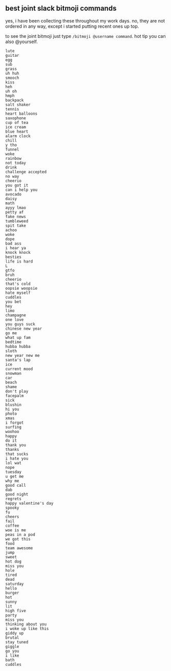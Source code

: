 ## best joint slack bitmoji commands
yes, i have been collecting these throughout my work days. no, they are not ordered in any way, except i started putting recent ones up top.

to see the joint bitmoji just type `/bitmoji @username command`. hot tip you can also @yourself.

```
lute
guitar
egg
sub
grass
uh huh
smooch
kiss
heh
uh oh
hmph
backpack
salt shaker
tennis
heart balloons
saxophone
cup of tea
ice cream
blue heart
alarm clock
chill
y tho
funnel
woke
rainbow
not today
drink
challenge accepted
no way
cheerio
you got it
can i help you
avocado
daisy
math
ayyy lmao
petty af
fake news
tumbleweed
spit take
achoo
woke
dope
bad ass
i hear ya
knock knock
besties
life is hard
L
gtfo
bruh
cheerio
that's cold
oopsie woopsie
hate myself
cuddles
you bet
hey
limo
champagne
one love
you guys suck
chinese new year
go me
what up fam
bedtime
hubba hubba
sloth
new year new me
santa's lap
ice
current mood
snowman
car
beach
shame
don't play
facepalm
sick
blushin
hi you
photo
xmas
i forgot
surfing
woohoo
happy
do it
thank you
thanks
that sucks
i hate you
lol wat
nope
tuesday
u get me
why me
good call
dab
good night
regrets
happy valentine's day
spooky
fu
cheers
fail
coffee
woe is me
peas in a pod
we got this
food
team awesome
jump
sweet
hot dog
miss you
hole
tired
dead
saturday
hello
burger
hot
sunny
lit
high five
party
miss you
thinking about you
i woke up like this
giddy up
brutal
stay tuned
giggle
go you
i like
bath
cuddles
```
